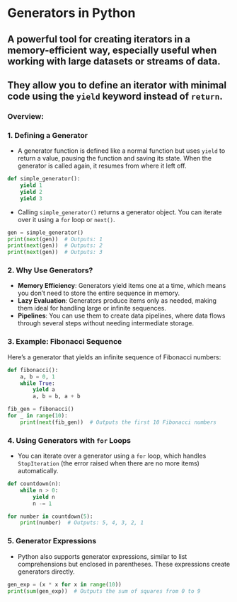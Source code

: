 # Generators in Python

## A powerful tool for creating iterators in a memory-efficient way, especially useful when working with large datasets or streams of data.
## They allow you to define an iterator with minimal code using the `yield` keyword instead of `return`.

### Overview:

### 1. **Defining a Generator**
   - A generator function is defined like a normal function but uses `yield` to return a value, pausing the function and saving its state. When the generator is called again, it resumes from where it left off.

   ```python
   def simple_generator():
       yield 1
       yield 2
       yield 3
   ```

   - Calling `simple_generator()` returns a generator object. You can iterate over it using a `for` loop or `next()`.

   ```python
   gen = simple_generator()
   print(next(gen))  # Outputs: 1
   print(next(gen))  # Outputs: 2
   print(next(gen))  # Outputs: 3
   ```

### 2. **Why Use Generators?**
   - **Memory Efficiency**: Generators yield items one at a time, which means you don’t need to store the entire sequence in memory.
   - **Lazy Evaluation**: Generators produce items only as needed, making them ideal for handling large or infinite sequences.
   - **Pipelines**: You can use them to create data pipelines, where data flows through several steps without needing intermediate storage.

### 3. **Example: Fibonacci Sequence**

   Here’s a generator that yields an infinite sequence of Fibonacci numbers:

   ```python
   def fibonacci():
       a, b = 0, 1
       while True:
           yield a
           a, b = b, a + b

   fib_gen = fibonacci()
   for _ in range(10):
       print(next(fib_gen))  # Outputs the first 10 Fibonacci numbers
   ```

### 4. **Using Generators with `for` Loops**
   - You can iterate over a generator using a `for` loop, which handles `StopIteration` (the error raised when there are no more items) automatically.

   ```python
   def countdown(n):
       while n > 0:
           yield n
           n -= 1

   for number in countdown(5):
       print(number)  # Outputs: 5, 4, 3, 2, 1
   ```

### 5. **Generator Expressions**
   - Python also supports generator expressions, similar to list comprehensions but enclosed in parentheses. These expressions create generators directly.

   ```python
   gen_exp = (x * x for x in range(10))
   print(sum(gen_exp))  # Outputs the sum of squares from 0 to 9
   ```
